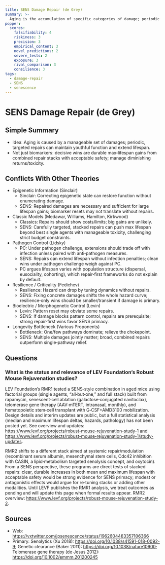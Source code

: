```yaml
---
title: SENS Damage Repair (de Grey)
summary: >-
  Aging is the accumulation of specific categories of damage; periodic repair of each category can maintain youthful function without needing to understand all upstream causes.
popper:
  scores:
    falsifiability: 4
    riskiness: 3
    precision: 3
    empirical_content: 3
    novel_predictions: 2
    severe_tests: 2
    exposure: 3
    rival_comparison: 3
    consilience: 3
tags:
  - damage-repair
  - SENS
  - senescence
---
```


# SENS Damage Repair (de Grey)

## Simple Summary

- Idea: Aging is caused by a manageable set of damages; periodic, targeted repairs can maintain youthful function and extend lifespan.
- Not just biomarkers: decisive wins are durable max‑lifespan gains from combined repair stacks with acceptable safety; manage diminishing returns/toxicity.

## Conflicts With Other Theories

<ul>
  <li>Epigenetic Information (Sinclair)
    <ul>
      <li>Sinclair: Correcting epigenetic state can restore function without enumerating damage.</li>
      <li>SENS: Repaired damages are necessary and sufficient for large lifespan gains; biomarker resets may not translate without repairs.</li>
    </ul>
  </li>
  <li>Classic Models (Medawar, Williams, Hamilton, Kirkwood)
    <ul>
      <li>Classics: Repairs should show costs/limits; big gains are unlikely.</li>
      <li>SENS: Carefully targeted, stacked repairs can push max lifespan beyond best single agents with manageable toxicity, challenging strict budget constraints.</li>
    </ul>
  </li>
  <li>Pathogen Control (Lidsky)
    <ul>
      <li>PC: Under pathogen challenge, extensions should trade off with infection unless paired with anti‑pathogen measures.</li>
      <li>SENS: Repairs can extend lifespan without infection penalties; clean wins under pathogen challenge weigh against PC.</li>
      <li>PC argues lifespan varies with population structure (dispersal, eusociality, cohorting), which repair‑first frameworks do not explain by default.</li>
    </ul>
  </li>
  <li>Resilience / Criticality (Fedichev)
    <ul>
      <li>Resilience: Hazard can drop by tuning dynamics without repairs.</li>
      <li>SENS: Fixing concrete damages shifts the whole hazard curve; resilience‑only wins should be smaller/transient if damage is primary.</li>
    </ul>
  </li>
  <li>Bioelectric / Morphogenetic Control (Levin)
    <ul>
      <li>Levin: Pattern reset may obviate some repairs.</li>
      <li>SENS: If damage blocks pattern control, repairs are prerequisite; strong repair‑first wins favor SENS primacy.</li>
    </ul>
  </li>
  <li>Longevity Bottleneck (Various Proponents)
    <ul>
      <li>Bottleneck: One/few pathways dominate; relieve the chokepoint.</li>
      <li>SENS: Multiple damages jointly matter; broad, combined repairs outperform single‑pathway relief.</li>
    </ul>
  </li>
</ul>

## Questions

### What is the status and relevance of LEV Foundation’s Robust Mouse Rejuvenation studies?

LEV Foundation’s RMR1 tested a SENS‑style combination in aged mice using factorial groups (single agents, “all‑but‑one,” and full stack) built from rapamycin, senescent‑cell ablation (galactose‑conjugated navitoclax), telomerase gene therapy (AAV‑mTERT, intranasal, monthly), and hematopoietic stem‑cell transplant with G‑CSF+AMD3100 mobilization. Design details and interim updates are public, but a full statistical analysis (median and maximum lifespan deltas, hazards, pathology) has not been posted yet. See overview and updates: https://www.levf.org/projects/robust-mouse-rejuvenation-study-1 and https://www.levf.org/projects/robust-mouse-rejuvenation-study-1/study-updates.

RMR2 shifts to a different stack aimed at systemic repair/modulation (recombinant serum albumin, mesenchymal stem cells, Cdc42 inhibition with CASIN, a lipid‑metabolism targeted senolysis concept, and oxytocin). From a SENS perspective, these programs are direct tests of stacked repairs: clear, durable increases in both mean and maximum lifespan with acceptable safety would be strong evidence for SENS primacy; modest or antagonistic effects would argue for re‑tuning stacks or adding other modalities. Until LEVF publishes the RMR1 analysis, we treat outcomes as pending and will update this page when formal results appear. RMR2 overview: https://www.levf.org/projects/robust-mouse-rejuvenation-study-2.

## Sources

- Web: https://vxtwitter.com/jpsenescence/status/1962604483357106366
- Primary: Senolytics (Xu 2018): https://doi.org/10.1038/s41591-018-0092-9; Genetic clearance (Baker 2011): https://doi.org/10.1038/nature10600; Telomerase gene therapy (de Jesus 2012): https://doi.org/10.1002/emmm.201200245
